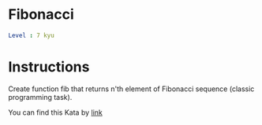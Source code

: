 # Fibonacci

```yaml
Level : 7 kyu
```

# Instructions

Create function fib that returns n'th element of Fibonacci sequence (classic programming task).

You can find this Kata by [link](https://www.codewars.com/kata/57a1d5ef7cb1f3db590002af/train/java)